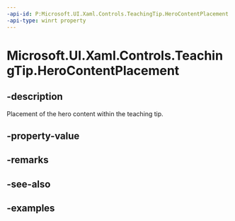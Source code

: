 ```yaml
---
-api-id: P:Microsoft.UI.Xaml.Controls.TeachingTip.HeroContentPlacement
-api-type: winrt property
---
```


# Microsoft.UI.Xaml.Controls.TeachingTip.HeroContentPlacement

<!--
public Microsoft.UI.Xaml.Controls.TeachingTipHeroContentPlacementMode HeroContentPlacement { get; set; }
-->

## -description

Placement of the hero content within the teaching tip.

## -property-value

## -remarks

## -see-also

## -examples

